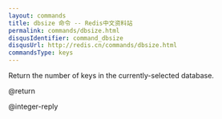 ```yaml
---
layout: commands
title: dbsize 命令 -- Redis中文资料站
permalink: commands/dbsize.html
disqusIdentifier: command_dbsize
disqusUrl: http://redis.cn/commands/dbsize.html
commandsType: keys
---
```


Return the number of keys in the currently-selected database.

@return

@integer-reply
